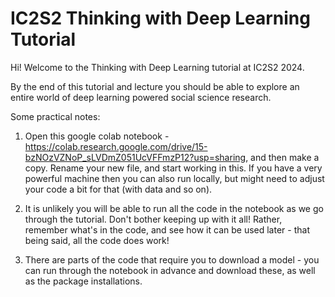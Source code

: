 # IC2S2 Thinking with Deep Learning Tutorial


Hi! Welcome to the Thinking with Deep Learning tutorial at IC2S2 2024.

By the end of this tutorial and lecture you should be able to explore an entire world of deep learning powered social science research.

Some practical notes:

1) Open this google colab notebook - https://colab.research.google.com/drive/15-bzNOzVZNoP_sLVDmZ051UcVFFmzP12?usp=sharing, and then make a copy. Rename your new file, and start working in this. If you have a very powerful machine then you can also run locally, but might need to adjust your code a bit for that (with data and so on). 

2) It is unlikely you will be able to run all the code in the notebook as we go through the tutorial. Don't bother keeping up with it all! Rather, remember what's in the code, and see how it can be used later - that being said, all the code does work!
  
3) There are parts of the code that require you to download a model - you can run through the notebook in advance and download these, as well as the package installations. 

